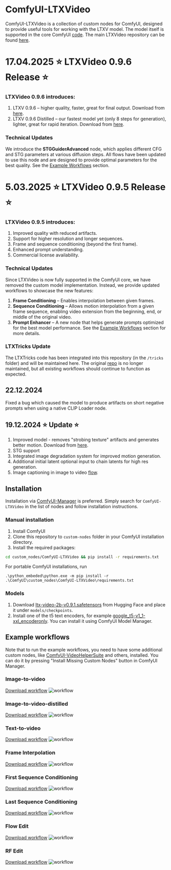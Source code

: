 # ComfyUI-LTXVideo

ComfyUI-LTXVideo is a collection of custom nodes for ComfyUI, designed to provide useful tools for working with the LTXV model.
The model itself is supported in the core ComfyUI [code](https://github.com/comfyanonymous/ComfyUI/tree/master/comfy/ldm/lightricks).
The main LTXVideo repository can be found [here](https://github.com/Lightricks/LTX-Video).

# 17.04.2025 ⭐ LTXVideo 0.9.6 Release ⭐

### LTXVideo 0.9.6 introduces:

1. LTXV 0.9.6 – higher quality, faster, great for final output. Download from [here](https://huggingface.co/Lightricks/LTX-Video/resolve/main/ltxv-2b-0.9.6-dev-04-25.safetensors).
2. LTXV 0.9.6 Distilled – our fastest model yet (only 8 steps for generation), lighter, great for rapid iteration. Download from [here](https://huggingface.co/Lightricks/LTX-Video/resolve/main/ltxv-2b-0.9.6-distilled-04-25.safetensors).

### Technical Updates

We introduce the __STGGuiderAdvanced__ node, which applies different CFG and STG parameters at various diffusion steps. All flows have been updated to use this node and are designed to provide optimal parameters for the best quality.
See the [Example Workflows](#example-workflows) section.

# 5.03.2025 ⭐ LTXVideo 0.9.5 Release ⭐

### LTXVideo 0.9.5 introduces:

1. Improved quality with reduced artifacts.
2. Support for higher resolution and longer sequences.
3. Frame and sequence conditioning (beyond the first frame).
4. Enhanced prompt understanding.
5. Commercial license availability.

### Technical Updates

Since LTXVideo is now fully supported in the ComfyUI core, we have removed the custom model implementation. Instead, we provide updated workflows to showcase the new features:

1. **Frame Conditioning** – Enables interpolation between given frames.
2. **Sequence Conditioning** – Allows motion interpolation from a given frame sequence, enabling video extension from the beginning, end, or middle of the original video.
3. **Prompt Enhancer** – A new node that helps generate prompts optimized for the best model performance.
   See the [Example Workflows](#example-workflows) section for more details.

### LTXTricks Update

The LTXTricks code has been integrated into this repository (in the `/tricks` folder) and will be maintained here. The original [repo](https://github.com/logtd/ComfyUI-LTXTricks) is no longer maintained, but all existing workflows should continue to function as expected.

## 22.12.2024

Fixed a bug which caused the model to produce artifacts on short negative prompts when using a native CLIP Loader node.

## 19.12.2024 ⭐ Update ⭐

1. Improved model - removes "strobing texture" artifacts and generates better motion. Download from [here](https://huggingface.co/Lightricks/LTX-Video/resolve/main/ltx-video-2b-v0.9.1.safetensors).
2. STG support
3. Integrated image degradation system for improved motion generation.
4. Additional initial latent optional input to chain latents for high res generation.
5. Image captioning in image to video [flow](assets/ltxvideo-i2v.json).

## Installation

Installation via [ComfyUI-Manager](https://github.com/ltdrdata/ComfyUI-Manager) is preferred. Simply search for `ComfyUI-LTXVideo` in the list of nodes and follow installation instructions.

### Manual installation

1. Install ComfyUI
2. Clone this repository to `custom-nodes` folder in your ComfyUI installation directory.
3. Install the required packages:

```bash
cd custom_nodes/ComfyUI-LTXVideo && pip install -r requirements.txt
```

For portable ComfyUI installations, run

```
.\python_embeded\python.exe -m pip install -r .\ComfyUI\custom_nodes\ComfyUI-LTXVideo\requirements.txt
```

### Models

1. Download [ltx-video-2b-v0.9.1.safetensors](https://huggingface.co/Lightricks/LTX-Video/blob/main/ltx-video-2b-v0.9.1.safetensors) from Hugging Face and place it under `models/checkpoints`.
2. Install one of the t5 text encoders, for example [google_t5-v1_1-xxl_encoderonly](https://huggingface.co/mcmonkey/google_t5-v1_1-xxl_encoderonly/tree/main). You can install it using ComfyUI Model Manager.

## Example workflows

Note that to run the example workflows, you need to have some additional custom nodes, like [ComfyUI-VideoHelperSuite](https://github.com/kosinkadink/ComfyUI-VideoHelperSuite) and others, installed. You can do it by pressing "Install Missing Custom Nodes" button in ComfyUI Manager.

### Image-to-video

[Download workflow](assets/ltxvideo-i2v.json)
![workflow](assets/ltxvideo-i2v.png)

### Image-to-video-distilled
[Download workflow](assets/ltxvideo-i2v-distilled.json)
![workflow](assets/ltxvideo-i2v-distilled.png)

### Text-to-video

[Download workflow](assets/ltxvideo-t2v.json)
![workflow](assets/ltxvideo-t2v.png)

### Frame Interpolation

[Download workflow](assets/ltxvideo-frame-interpolation.json)
![workflow](assets/ltxvideo-frame-interpolation.png)

### First Sequence Conditioning

[Download workflow](assets/ltxvideo-first-sequence-conditioning.json)
![workflow](assets/ltxvideo-first-sequence-conditioning.png)

### Last Sequence Conditioning

[Download workflow](assets/ltxvideo-last-sequence-conditioning.json)
![workflow](assets/ltxvideo-last-sequence-conditioning.png)

### Flow Edit

[Download workflow](tricks/assets/ltxvideo-flow-edit.json)
![workflow](tricks/assets/ltxvideo-flow-edit.png)

### RF Edit

[Download workflow](tricks/assets/ltxvideo-rf-edit.json)
![workflow](tricks/assets/ltxvideo-rf-edit.png)
